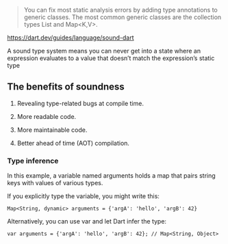 > You can fix most static analysis errors by adding type annotations to generic classes. 
The most common generic classes are the collection types List<T> and Map<K,V>.

https://dart.dev/guides/language/sound-dart

A sound type system means you can never get into a state where an expression evaluates to a value that doesn’t match the expression’s static type

## The benefits of soundness
1. Revealing type-related bugs at compile time.

2. More readable code.

3. More maintainable code.

4. Better ahead of time (AOT) compilation.


### Type inference

 In this example, a variable named arguments holds a map that pairs string keys with values of various types.

 If you explicitly type the variable, you might write this:
 ```
 Map<String, dynamic> arguments = {'argA': 'hello', 'argB': 42}
 ```

 Alternatively, you can use var and let Dart infer the type:
 ```
 var arguments = {'argA': 'hello', 'argB': 42}; // Map<String, Object>
 ```

